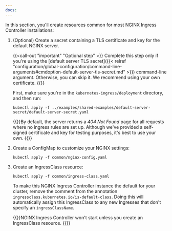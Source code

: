 ```yaml
---
docs: 
---
```


In this section, you'll create resources common for most NGINX Ingress Controller installations:

1. (Optional) Create a secret containing a TLS certificate and key for the default NGINX server.

    {{<call-out "important" "Optional step" >}}
Complete this step only if you're using the [default server TLS secret]({{< relref "configuration/global-configuration/command-line-arguments#cmdoption-default-server-tls-secret.md" >}}) command-line argument. Otherwise, you can skip it. We recommend using your own certificate. 
{{</call-out>}}

    First, make sure you're in the `kubernetes-ingress/deployment` directory, and then run:

    ```shell
    kubectl apply -f ../examples/shared-examples/default-server-secret/default-server-secret.yaml
    ```

    {{<note>}}By default, the server returns a _404 Not Found_ page for all requests where no ingress rules are set up. Although we've provided a self-signed certificate and key for testing purposes, it's best to use your own. {{</note>}}

2. Create a ConfigMap to customize your NGINX settings:

    ```shell
    kubectl apply -f common/nginx-config.yaml
    ```

3. Create an IngressClass resource:

    ```shell
    kubectl apply -f common/ingress-class.yaml
    ```

    To make this NGINX Ingress Controller instance the default for your cluster, remove the comment from the annotation `ingressclass.kubernetes.io/is-default-class`. Doing this will automatically assign this IngressClass to any new Ingresses that don't specify an `ingressClassName`.

    {{<note>}}NGINX Ingress Controller won't start unless you create an IngressClass resource. {{</note>}}
